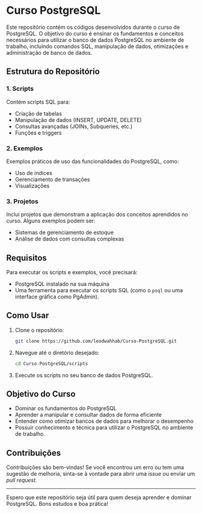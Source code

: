 # Curso PostgreSQL

Este repositório contém os códigos desenvolvidos durante o curso de PostgreSQL. O objetivo do curso é ensinar os fundamentos e conceitos necessários para utilizar o banco de dados PostgreSQL no ambiente de trabalho, incluindo comandos SQL, manipulação de dados, otimizações e administração de banco de dados.

## Estrutura do Repositório
### 1. **Scripts**
Contém scripts SQL para:
- Criação de tabelas
- Manipulação de dados (INSERT, UPDATE, DELETE)
- Consultas avançadas (JOINs, Subqueries, etc.)
- Funções e triggers

### 2. **Exemplos**
Exemplos práticos de uso das funcionalidades do PostgreSQL, como:
- Uso de índices
- Gerenciamento de transações
- Visualizações

### 3. **Projetos**
Inclui projetos que demonstram a aplicação dos conceitos aprendidos no curso. Alguns exemplos podem ser:
- Sistemas de gerenciamento de estoque
- Análise de dados com consultas complexas

## Requisitos

Para executar os scripts e exemplos, você precisará:
- PostgreSQL instalado na sua máquina
- Uma ferramenta para executar os scripts SQL (como o `psql` ou uma interface gráfica como PgAdmin).

## Como Usar

1. Clone o repositório:
   ```bash
   git clone https://github.com/leodwahhab/Curso-PostgreSQL.git
   ```
2. Navegue até o diretório desejado:
   ```bash
   cd Curso-PostgreSQL/scripts
   ```
3. Execute os scripts no seu banco de dados PostgreSQL.

## Objetivo do Curso

- Dominar os fundamentos do PostgreSQL
- Aprender a manipular e consultar dados de forma eficiente
- Entender como otimizar bancos de dados para melhorar o desempenho
- Possuir conhecimento e técnica para utilizar o PostgreSQL no ambiente de trabalho.

## Contribuições

Contribuições são bem-vindas! Se você encontrou um erro ou tem uma sugestão de melhoria, sinta-se à vontade para abrir uma *issue* ou enviar um *pull request*.

---

Espero que este repositório seja útil para quem deseja aprender e dominar PostgreSQL. Bons estudos e boa prática!

